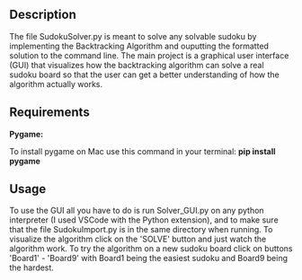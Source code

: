 ## Description

The file SudokuSolver.py is meant to solve any solvable sudoku by implementing the Backtracking Algorithm and ouputting the formatted solution to the command line. The main project is a graphical user interface (GUI) that visualizes how the backtracking algorithm can solve a real sudoku board so that the user can get a better understanding of how the algorithm actually works.


## Requirements

__Pygame:__
 
To install pygame on Mac use this command in your terminal: **pip install pygame**

## Usage
To use the GUI all you have to do is run Solver_GUI.py on any python interpreter (I used VSCode with the Python extension), and to make sure that the file SudokuImport.py is in the same directory when running. To visualize the algorithm click on the 'SOLVE' button and just watch the algorithm work. To try the algorithm on a new sudoku board click on buttons 'Board1' - 'Board9' with Board1 being the easiest sudoku and Board9 being the hardest.
